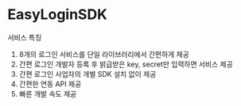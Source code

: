 # EasyLoginSDK


서비스 특징

1. 8개의 로그인 서비스를 단일 라이브러리에서 간편하게 제공
2. 간편 로그인 개발자 등록 후 밝급받은 key, secret만 입력하면 서비스 제공
3. 간편 로그인 사업자의 개별 SDK 설치 없이 제공
4. 간편한 연동 API 제공
5. 빠른 개발 속도 제공
